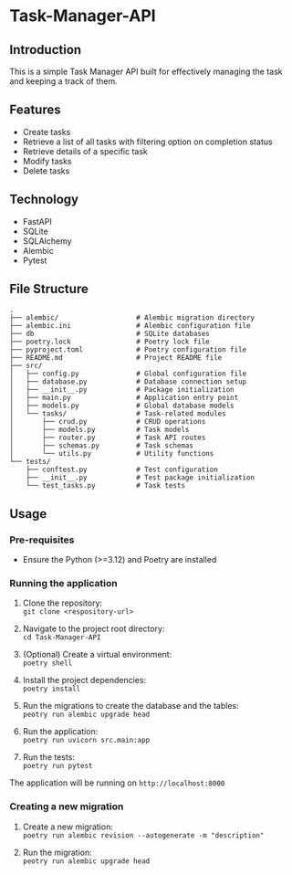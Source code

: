 # Task-Manager-API

## Introduction
This is a simple Task Manager API built for effectively managing the task and keeping a track of them.

## Features
- Create tasks
- Retrieve a list of all tasks with filtering option on completion status
- Retrieve details of a specific task
- Modify tasks
- Delete tasks

## Technology
- FastAPI
- SQLite
- SQLAlchemy
- Alembic
- Pytest

## File Structure
```
.
├── alembic/                   # Alembic migration directory
├── alembic.ini                # Alembic configuration file
├── db                         # SQLite databases
├── poetry.lock                # Poetry lock file
├── pyproject.toml             # Poetry configuration file
├── README.md                  # Project README file
├── src/
│   ├── config.py              # Global configuration file
│   ├── database.py            # Database connection setup
│   ├── __init__.py            # Package initialization
│   ├── main.py                # Application entry point
│   ├── models.py              # Global database models
│   └── tasks/                 # Task-related modules
│       ├── crud.py            # CRUD operations
│       ├── models.py          # Task models
│       ├── router.py          # Task API routes
│       ├── schemas.py         # Task schemas
│       └── utils.py           # Utility functions
└── tests/
    ├── conftest.py            # Test configuration
    ├── __init__.py            # Test package initialization
    └── test_tasks.py          # Task tests
```

## Usage

### Pre-requisites
- Ensure the Python (>=3.12) and Poetry are installed 

### Running the application
1. Clone the repository:  
```git clone <respository-url>```

2. Navigate to the project root directory:  
```cd Task-Manager-API```

3. (Optional) Create a virtual environment:  
```poetry shell```

4. Install the project dependencies:  
```poetry install```

5. Run the migrations to create the database and the tables:  
```peotry run alembic upgrade head```

6. Run the application:  
```poetry run uvicorn src.main:app```

7. Run the tests:  
```poetry run pytest```

The application will be running on ```http://localhost:8000```

### Creating a new migration
1. Create a new migration:  
```poetry run alembic revision --autogenerate -m "description"```

2. Run the migration:  
```peotry run alembic upgrade head```